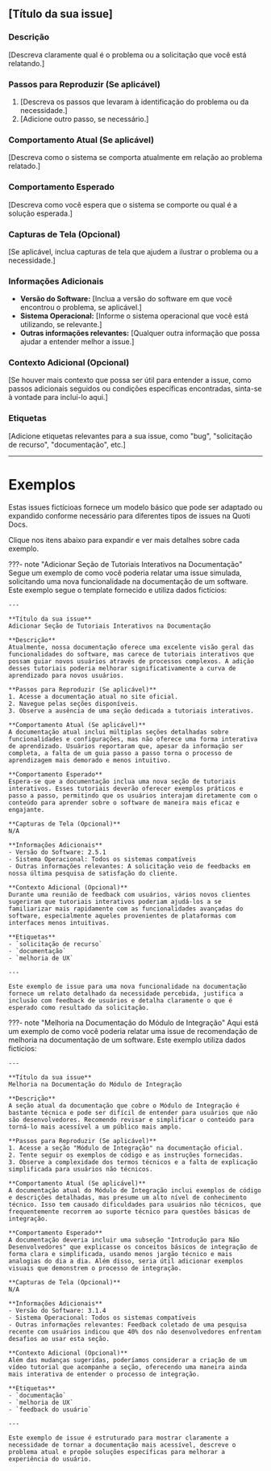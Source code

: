 ## [Título da sua issue]
### Descrição
[Descreva claramente qual é o problema ou a solicitação que você está relatando.]

### Passos para Reproduzir (Se aplicável)
1. [Descreva os passos que levaram à identificação do problema ou da necessidade.]
2. [Adicione outro passo, se necessário.]

### Comportamento Atual (Se aplicável)
[Descreva como o sistema se comporta atualmente em relação ao problema relatado.]

### Comportamento Esperado
[Descreva como você espera que o sistema se comporte ou qual é a solução esperada.]

### Capturas de Tela (Opcional)
[Se aplicável, inclua capturas de tela que ajudem a ilustrar o problema ou a necessidade.]

### Informações Adicionais
- **Versão do Software:** [Inclua a versão do software em que você encontrou o problema, se aplicável.]
- **Sistema Operacional:** [Informe o sistema operacional que você está utilizando, se relevante.]
- **Outras informações relevantes:** [Qualquer outra informação que possa ajudar a entender melhor a issue.]

### Contexto Adicional (Opcional)
[Se houver mais contexto que possa ser útil para entender a issue, como passos adicionais seguidos ou condições específicas encontradas, sinta-se à vontade para incluí-lo aqui.]

### Etiquetas
[Adicione etiquetas relevantes para a sua issue, como "bug", "solicitação de recurso", "documentação", etc.]

---

# Exemplos

Estas issues fictícioas fornece um modelo básico que pode ser adaptado ou expandido conforme necessário para diferentes tipos de issues na Quoti Docs.

Clique nos itens abaixo para expandir e ver mais detalhes sobre cada exemplo.

???- note "Adicionar Seção de Tutoriais Interativos na Documentação"
    Segue um exemplo de como você poderia relatar uma issue simulada, solicitando uma nova funcionalidade na documentação de um software. Este exemplo segue o template fornecido e utiliza dados fictícios:

    ---

    **Título da sua issue**  
    Adicionar Seção de Tutoriais Interativos na Documentação  

    **Descrição**  
    Atualmente, nossa documentação oferece uma excelente visão geral das funcionalidades do software, mas carece de tutoriais interativos que possam guiar novos usuários através de processos complexos. A adição desses tutoriais poderia melhorar significativamente a curva de aprendizado para novos usuários.  

    **Passos para Reproduzir (Se aplicável)**  
    1. Acesse a documentação atual no site oficial.  
    2. Navegue pelas seções disponíveis.  
    3. Observe a ausência de uma seção dedicada a tutoriais interativos.  

    **Comportamento Atual (Se aplicável)**  
    A documentação atual inclui múltiplas seções detalhadas sobre funcionalidades e configurações, mas não oferece uma forma interativa de aprendizado. Usuários reportaram que, apesar da informação ser completa, a falta de um guia passo a passo torna o processo de aprendizagem mais demorado e menos intuitivo.  

    **Comportamento Esperado**  
    Espera-se que a documentação inclua uma nova seção de tutoriais interativos. Esses tutoriais deverão oferecer exemplos práticos e passo a passo, permitindo que os usuários interajam diretamente com o conteúdo para aprender sobre o software de maneira mais eficaz e engajante.  

    **Capturas de Tela (Opcional)**  
    N/A  

    **Informações Adicionais**  
    - Versão do Software: 2.5.1  
    - Sistema Operacional: Todos os sistemas compatíveis  
    - Outras informações relevantes: A solicitação veio de feedbacks em nossa última pesquisa de satisfação do cliente.  

    **Contexto Adicional (Opcional)**  
    Durante uma reunião de feedback com usuários, vários novos clientes sugeriram que tutoriais interativos poderiam ajudá-los a se familiarizar mais rapidamente com as funcionalidades avançadas do software, especialmente aqueles provenientes de plataformas com interfaces menos intuitivas.

    **Etiquetas**  
    - `solicitação de recurso`  
    - `documentação`  
    - `melhoria de UX`  

    ---

    Este exemplo de issue para uma nova funcionalidade na documentação fornece um relato detalhado da necessidade percebida, justifica a inclusão com feedback de usuários e detalha claramente o que é esperado como resultado da solicitação.

???- note "Melhoria na Documentação do Módulo de Integração"
    Aqui está um exemplo de como você poderia relatar uma issue de recomendação de melhoria na documentação de um software. Este exemplo utiliza dados fictícios:

    ---

    **Título da sua issue**  
    Melhoria na Documentação do Módulo de Integração  

    **Descrição**  
    A seção atual da documentação que cobre o Módulo de Integração é bastante técnica e pode ser difícil de entender para usuários que não são desenvolvedores. Recomendo revisar e simplificar o conteúdo para torná-lo mais acessível a um público mais amplo.  

    **Passos para Reproduzir (Se aplicável)**  
    1. Acesse a seção "Módulo de Integração" na documentação oficial.  
    2. Tente seguir os exemplos de código e as instruções fornecidas.  
    3. Observe a complexidade dos termos técnicos e a falta de explicação simplificada para usuários não técnicos.  

    **Comportamento Atual (Se aplicável)**  
    A documentação atual do Módulo de Integração inclui exemplos de código e descrições detalhadas, mas presume um alto nível de conhecimento técnico. Isso tem causado dificuldades para usuários não técnicos, que frequentemente recorrem ao suporte técnico para questões básicas de integração.  

    **Comportamento Esperado**  
    A documentação deveria incluir uma subseção "Introdução para Não Desenvolvedores" que explicasse os conceitos básicos de integração de forma clara e simplificada, usando menos jargão técnico e mais analogias do dia a dia. Além disso, seria útil adicionar exemplos visuais que demonstrem o processo de integração.  

    **Capturas de Tela (Opcional)**  
    N/A  

    **Informações Adicionais**  
    - Versão do Software: 3.1.4  
    - Sistema Operacional: Todos os sistemas compatíveis  
    - Outras informações relevantes: Feedback coletado de uma pesquisa recente com usuários indicou que 40% dos não desenvolvedores enfrentam desafios ao usar esta seção.  

    **Contexto Adicional (Opcional)**  
    Além das mudanças sugeridas, poderíamos considerar a criação de um vídeo tutorial que acompanhe a seção, oferecendo uma maneira ainda mais interativa de entender o processo de integração.  

    **Etiquetas**  
    - `documentação`  
    - `melhoria de UX`  
    - `feedback do usuário`  

    ---

    Este exemplo de issue é estruturado para mostrar claramente a necessidade de tornar a documentação mais acessível, descreve o problema atual e propõe soluções específicas para melhorar a experiência do usuário.  